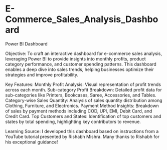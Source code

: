 # E-Commerce_Sales_Analysis_Dashboard
Power BI Dashboard

Objective: To craft an interactive dashboard for e-commerce sales analysis, leveraging Power BI to provide insights into monthly profits, product category performance, and customer spending patterns. This dashboard enables a deep dive into sales trends, helping businesses optimize their strategies and improve profitability.

Key Features:
Monthly Profit Analysis: Visual representation of profit trends across each month.
Sub-category Profit Breakdown: Detailed profit data for sub-categories like Printers, Bookcases, Saree, Accessories, and Tables.
Category-wise Sales Quantity: Analysis of sales quantity distribution among Clothing, Furniture, and Electronics.
Payment Method Insights: Breakdown of sales by payment methods including COD, UPI, EMI, Debit Card, and Credit Card.
Top Customers and States: Identification of top customers and states by total spending, highlighting key contributors to revenue.

Learning Source: I developed this dashboard based on instructions from a YouTube tutorial presented by Rishabh Mishra. Many thanks to Rishabh for his exceptional guidance!
